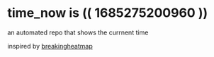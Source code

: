 # time_now is (( 1685275200960 ))

an automated repo that shows the currnent time

inspired by [breakingheatmap](https://github.com/breakingheatmap/breakingheatmap)